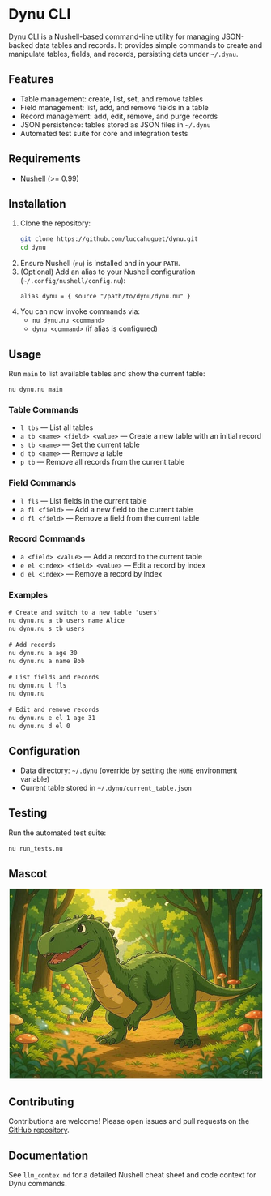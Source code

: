 # Dynu CLI

Dynu CLI is a Nushell-based command-line utility for managing JSON-backed data tables and records. It provides simple commands to create and manipulate tables, fields, and records, persisting data under `~/.dynu`.

## Features
- Table management: create, list, set, and remove tables
- Field management: list, add, and remove fields in a table
- Record management: add, edit, remove, and purge records
- JSON persistence: tables stored as JSON files in `~/.dynu`
- Automated test suite for core and integration tests

## Requirements
- [Nushell](https://www.nushell.sh/) (>= 0.99)

## Installation
1. Clone the repository:
   ```sh
   git clone https://github.com/luccahuguet/dynu.git
   cd dynu
   ```
2. Ensure Nushell (`nu`) is installed and in your `PATH`.
3. (Optional) Add an alias to your Nushell configuration (`~/.config/nushell/config.nu`):
   ```nu
   alias dynu = { source "/path/to/dynu/dynu.nu" }
   ```
4. You can now invoke commands via:
   - `nu dynu.nu <command>`
   - `dynu <command>` (if alias is configured)

## Usage

Run `main` to list available tables and show the current table:
```nu
nu dynu.nu main
```

### Table Commands
- `l tbs` — List all tables
- `a tb <name> <field> <value>` — Create a new table with an initial record
- `s tb <name>` — Set the current table
- `d tb <name>` — Remove a table
- `p tb` — Remove all records from the current table

### Field Commands
- `l fls` — List fields in the current table
- `a fl <field>` — Add a new field to the current table
- `d fl <field>` — Remove a field from the current table

### Record Commands
- `a <field> <value>` — Add a record to the current table
- `e el <index> <field> <value>` — Edit a record by index
- `d el <index>` — Remove a record by index

### Examples
```nu
# Create and switch to a new table 'users'
nu dynu.nu a tb users name Alice
nu dynu.nu s tb users

# Add records
nu dynu.nu a age 30
nu dynu.nu a name Bob

# List fields and records
nu dynu.nu l fls
nu dynu.nu

# Edit and remove records
nu dynu.nu e el 1 age 31
nu dynu.nu d el 0
``` 

## Configuration
- Data directory: `~/.dynu` (override by setting the `HOME` environment variable)
- Current table stored in `~/.dynu/current_table.json`

## Testing
Run the automated test suite:
```sh
nu run_tests.nu
```
## Mascot
<div style="text-align: center;">
  <img src="assets/dynu-resized.jpg" alt="Dynu Mascot">
</div>

## Contributing
Contributions are welcome! Please open issues and pull requests on the [GitHub repository](https://github.com/luccahuguet/dynu).

## Documentation
See `llm_contex.md` for a detailed Nushell cheat sheet and code context for Dynu commands.
